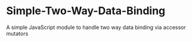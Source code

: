 # Simple-Two-Way-Data-Binding
A simple JavaScript module to handle two way data binding via accessor mutators
